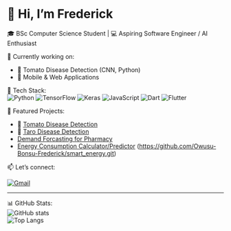 # 👋 Hi, I’m Frederick  

🎓 BSc Computer Science Student | 💻 Aspiring Software Engineer / AI Enthusiast  

🌱 Currently working on:  
- 🤖 Tomato Disease Detection (CNN, Python)  
- 📱 Mobile & Web Applications  

🔧 Tech Stack:  
![Python](https://img.shields.io/badge/Python-3776AB?style=for-the-badge&logo=python&logoColor=white)
![TensorFlow](https://img.shields.io/badge/TensorFlow-FF6F00?style=for-the-badge&logo=tensorflow&logoColor=white)
![Keras](https://img.shields.io/badge/Keras-D00000?style=for-the-badge&logo=keras&logoColor=white)
![JavaScript](https://img.shields.io/badge/JavaScript-323330?style=for-the-badge&logo=javascript&logoColor=F7DF1E)
![Dart](https://img.shields.io/badge/Dart-0175C2?style=for-the-badge&logo=dart&logoColor=white)
![Flutter](https://img.shields.io/badge/Flutter-02569B?style=for-the-badge&logo=flutter&logoColor=white)

📌 Featured Projects:  
- 🌿 [Tomato Disease Detection](https://github.com/Owusu-Bonsu-Frederick/tomato-disease-detection)  
- 🚀 [Taro Disease Detection](https://github.com/Owusu-Bonsu-Frederick/taro.git)
- [Demand Forcasting for Pharmacy](https://github.com/Owusu-Bonsu-Frederick/Demand-Forecasting-for-Pharmacy.git)
- [Energy Consumption Calculator/Predictor](https://github.com/Owusu-Bonsu-Frederick/smart-energy-ghana.git) (https://github.com/Owusu-Bonsu-Frederick/smart_energy.git)

📫 Let’s connect:  
 
[![Gmail](https://img.shields.io/badge/Email-red?style=flat&logo=gmail&logoColor=white)](mailto:owusubonsufrederick@gmail.com)

---

📊 GitHub Stats:  
![GitHub stats](https://github-readme-stats.vercel.app/api?username=Owusu-Bonsu-Frederick&show_icons=true&theme=tokyonight)  
![Top Langs](https://github-readme-stats.vercel.app/api/top-langs/?username=Owusu-Bonsu-Frederick&layout=compact&theme=tokyonight)
